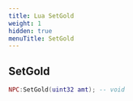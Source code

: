 ```yaml
---
title: Lua SetGold
weight: 1
hidden: true
menuTitle: SetGold
---
```

## SetGold
```lua
NPC:SetGold(uint32 amt); -- void
```